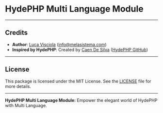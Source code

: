 # HydePHP Multi Language Module



---

## Credits

- **Author**: [Luca Visciola](https://github.com/melasistema) ([info@melasistema.com](mailto:info@melasistema.com))
- **Inspired by HydePHP**: Created by [Caen De Silva](https://github.com/caendesilva) ([HydePHP GitHub](https://github.com/hydephp/hyde))

---

## License

This package is licensed under the MIT License. See the [LICENSE](./LICENSE.md) file for more details.

---

**HydePHP Multi Language Module:** Empower the elegant world of HydePHP with Multi Language.